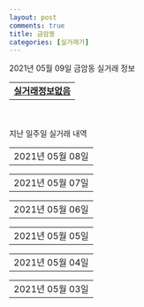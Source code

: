 ```yaml
---
layout: post
comments: true
title: 금암동
categories: [실거래가]
---
```


2021년 05월 09일 금암동 실거래 정보

<table>
  <tr>
    <td colspan="4" style="font-weight: bold;"><a href="https://search.naver.com/search.naver?query=실거래정보없음">실거래정보없음</a></td>
  </tr>
    
</table>
    
<div style="margin-top: 50px; margin-bottom: 13px">지난 일주일 실거래 내역</div>

  <table style="width: 100%; margin-bottom: 1px">
      <tr class="header">
        <td>2021년 05월 08일</td>
      </tr>
      <tr class="child" style="display: none">
        <td>
            
        <table>
          <tr>
            <td colspan="4" style="font-weight: bold;"><a href="https://search.naver.com/search.naver?query=금암마을휴먼시아(5단지)">금암마을휴먼시아(5단지)</a></td>
          </tr>

          <tr>
            <td>매매</td>
            <td>7층</td>
            <td>84.7㎡</td>
            <td>계약일 2021-04-18</td>
          </tr>
          <tr>
            <td colspan="4">39,000<br>기존최고가 39,000</td>
          </tr>
    
          <tr>
            <td>매매</td>
            <td>4층</td>
            <td>84.82㎡</td>
            <td>계약일 2021-05-01</td>
          </tr>
          <tr>
            <td colspan="4">38,000<br>기존최고가 38,000</td>
          </tr>
    
          <tr>
            <td>매매</td>
            <td>1층</td>
            <td>84.7㎡</td>
            <td>계약일 2021-04-30</td>
          </tr>
          <tr>
            <td colspan="4">36,300<br>기존최고가 37,000</td>
          </tr>
    
        </table>
        <table style="margin-top: 5px">
          <tr>
            <td colspan="4" style="font-weight: bold;"><a href="https://search.naver.com/search.naver?query=죽미마을휴먼시아(11단지)">죽미마을휴먼시아(11단지)</a></td>
          </tr>
    
          <tr>
            <td>매매</td>
            <td>15층</td>
            <td>123.4㎡</td>
            <td>계약일 2021-04-24</td>
          </tr>
          <tr>
            <td colspan="4">53,000<br>기존최고가 53,000</td>
          </tr>
    
        </table>
    
        </td>
      </tr>
  </table>
    
  <table style="width: 100%; margin-bottom: 1px">
      <tr class="header">
        <td>2021년 05월 07일</td>
      </tr>
      <tr class="child" style="display: none">
        <td>
            
        <table>
          <tr>
            <td colspan="4" style="font-weight: bold;"><a href="https://search.naver.com/search.naver?query=실거래정보없음">실거래정보없음</a></td>
          </tr>

        </table>
    
        </td>
      </tr>
  </table>
    
  <table style="width: 100%; margin-bottom: 1px">
      <tr class="header">
        <td>2021년 05월 06일</td>
      </tr>
      <tr class="child" style="display: none">
        <td>
            
        <table>
          <tr>
            <td colspan="4" style="font-weight: bold;"><a href="https://search.naver.com/search.naver?query=실거래정보없음">실거래정보없음</a></td>
          </tr>

        </table>
    
        </td>
      </tr>
  </table>
    
  <table style="width: 100%; margin-bottom: 1px">
      <tr class="header">
        <td>2021년 05월 05일</td>
      </tr>
      <tr class="child" style="display: none">
        <td>
            
        <table>
          <tr>
            <td colspan="4" style="font-weight: bold;"><a href="https://search.naver.com/search.naver?query=세교데시앙포레">세교데시앙포레</a></td>
          </tr>

          <tr>
            <td>매매</td>
            <td>12층</td>
            <td>123.18㎡</td>
            <td>계약일 2021-04-24</td>
          </tr>
          <tr>
            <td colspan="4">48,600<br>기존최고가 48,600</td>
          </tr>
    
        </table>
        <table style="margin-top: 5px">
          <tr>
            <td colspan="4" style="font-weight: bold;"><a href="https://search.naver.com/search.naver?query=죽미마을 휴튼9단지">죽미마을 휴튼9단지</a></td>
          </tr>
    
          <tr>
            <td>매매</td>
            <td>2층</td>
            <td>84.87㎡</td>
            <td>계약일 2021-05-01</td>
          </tr>
          <tr>
            <td colspan="4">36,900<br>기존최고가 36,900</td>
          </tr>
    
        </table>
    
        </td>
      </tr>
  </table>
    
  <table style="width: 100%; margin-bottom: 1px">
      <tr class="header">
        <td>2021년 05월 04일</td>
      </tr>
      <tr class="child" style="display: none">
        <td>
            
        <table>
          <tr>
            <td colspan="4" style="font-weight: bold;"><a href="https://search.naver.com/search.naver?query=세교데시앙포레">세교데시앙포레</a></td>
          </tr>

          <tr>
            <td>매매</td>
            <td>2층</td>
            <td>130.16㎡</td>
            <td>계약일 2021-03-21</td>
          </tr>
          <tr>
            <td colspan="4">65,000<br>기존최고가 65,000</td>
          </tr>
    
          <tr>
            <td>매매</td>
            <td>1층</td>
            <td>130.16㎡</td>
            <td>계약일 2021-04-20</td>
          </tr>
          <tr>
            <td colspan="4">55,000<br>기존최고가 55,000</td>
          </tr>
    
          <tr>
            <td>매매</td>
            <td>16층</td>
            <td>123.18㎡</td>
            <td>계약일 2021-04-06</td>
          </tr>
          <tr>
            <td colspan="4">49,000<br>기존최고가 49,000</td>
          </tr>
    
          <tr>
            <td>매매</td>
            <td>15층</td>
            <td>123.18㎡</td>
            <td>계약일 2021-04-27</td>
          </tr>
          <tr>
            <td colspan="4">48,800<br>기존최고가 48,800</td>
          </tr>
    
          <tr>
            <td>매매</td>
            <td>7층</td>
            <td>123.18㎡</td>
            <td>계약일 2021-03-20</td>
          </tr>
          <tr>
            <td colspan="4">48,500<br>기존최고가 48,500</td>
          </tr>
    
          <tr>
            <td>매매</td>
            <td>10층</td>
            <td>123.11㎡</td>
            <td>계약일 2021-03-05</td>
          </tr>
          <tr>
            <td colspan="4">47,000<br>기존최고가 47,000</td>
          </tr>
    
          <tr>
            <td>매매</td>
            <td>18층</td>
            <td>101.18㎡</td>
            <td>계약일 2021-03-17</td>
          </tr>
          <tr>
            <td colspan="4">43,000<br>기존최고가 43,000</td>
          </tr>
    
          <tr>
            <td>매매</td>
            <td>6층</td>
            <td>101.19㎡</td>
            <td>계약일 2021-03-28</td>
          </tr>
          <tr>
            <td colspan="4">41,800<br>기존최고가 41,800</td>
          </tr>
    
          <tr>
            <td>매매</td>
            <td>11층</td>
            <td>101.17㎡</td>
            <td>계약일 2021-03-21</td>
          </tr>
          <tr>
            <td colspan="4">41,700<br>기존최고가 41,700</td>
          </tr>
    
          <tr>
            <td>매매</td>
            <td>18층</td>
            <td>101.17㎡</td>
            <td>계약일 2021-03-05</td>
          </tr>
          <tr>
            <td colspan="4">41,000<br>기존최고가 41,000</td>
          </tr>
    
          <tr>
            <td>매매</td>
            <td>5층</td>
            <td>101.18㎡</td>
            <td>계약일 2021-04-17</td>
          </tr>
          <tr>
            <td colspan="4">40,200<br>기존최고가 40,200</td>
          </tr>
    
          <tr>
            <td>매매</td>
            <td>10층</td>
            <td>101.11㎡</td>
            <td>계약일 2021-03-19</td>
          </tr>
          <tr>
            <td colspan="4">40,100<br>기존최고가 40,100</td>
          </tr>
    
          <tr>
            <td>매매</td>
            <td>1층</td>
            <td>101.11㎡</td>
            <td>계약일 2021-03-20</td>
          </tr>
          <tr>
            <td colspan="4">38,800<br>기존최고가 38,800</td>
          </tr>
    
        </table>
        <table style="margin-top: 5px">
          <tr>
            <td colspan="4" style="font-weight: bold;"><a href="https://search.naver.com/search.naver?query=죽미마을 휴튼9단지">죽미마을 휴튼9단지</a></td>
          </tr>
    
          <tr>
            <td>매매</td>
            <td>2층</td>
            <td>84.96㎡</td>
            <td>계약일 2021-04-19</td>
          </tr>
          <tr>
            <td colspan="4">41,700<br>기존최고가 41,700</td>
          </tr>
    
          <tr>
            <td>매매</td>
            <td>7층</td>
            <td>74.89㎡</td>
            <td>계약일 2021-04-27</td>
          </tr>
          <tr>
            <td colspan="4">40,000<br>기존최고가 40,000</td>
          </tr>
    
        </table>
        <table style="margin-top: 5px">
          <tr>
            <td colspan="4" style="font-weight: bold;"><a href="https://search.naver.com/search.naver?query=세교데시앙포레">세교데시앙포레</a></td>
          </tr>
    
          <tr>
            <td>월세</td>
            <td>2층</td>
            <td>101.18㎡</td>
            <td>계약일 2021-03-10</td>
          </tr>
          <tr>
            <td colspan="4">100 (5,000)</td>
          </tr>
    
          <tr>
            <td>전세</td>
            <td>16층</td>
            <td>123.17㎡</td>
            <td>계약일 2021-03-09</td>
          </tr>
          <tr>
            <td colspan="4">22,000</td>
          </tr>
    
          <tr>
            <td>전세</td>
            <td>18층</td>
            <td>123.18㎡</td>
            <td>계약일 2021-04-24</td>
          </tr>
          <tr>
            <td colspan="4">25,200</td>
          </tr>
    
        </table>
    
        </td>
      </tr>
  </table>
    
  <table style="width: 100%; margin-bottom: 1px">
      <tr class="header">
        <td>2021년 05월 03일</td>
      </tr>
      <tr class="child" style="display: none">
        <td>
            
        <table>
          <tr>
            <td colspan="4" style="font-weight: bold;"><a href="https://search.naver.com/search.naver?query=실거래정보없음">실거래정보없음</a></td>
          </tr>

        </table>
    
        </td>
      </tr>
  </table>
    

